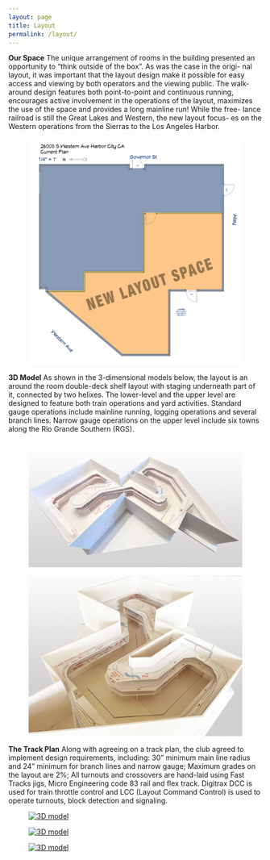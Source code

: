```yaml
---
layout: page
title: Layout
permalink: /layout/
---
```


<p>
  <strong class="red">Our Space</strong>
  The unique arrangement of rooms in the building presented an opportunity to “think outside of the box”. As was the case in the origi- nal layout, it was important that the layout design make it possible for easy access and viewing by both operators and the viewing public. The walk-around design features both point-to-point and continuous running, encourages active involvement in the operations of the layout, maximizes the use of the space and provides a long mainline run! While the free- lance railroad is still the Great Lakes and Western, the new layout focus- es on the Western operations from the Sierras to the Los Angeles Harbor.
</p>

<figure>
  <div class="red-border">
    <a href="/assets/images/layout/new-layout.jpg">
      <img src="/assets/images/layout/new-layout.jpg" alt="New layout">
    </a>
  </div>
</figure>

<p>
  <strong class="red">3D Model</strong>
  As shown in the 3-dimensional models below, the layout is an around the room double-deck shelf layout with staging underneath part of it, connected by two helixes. The lower-level and the upper level are designed to feature both train operations and yard activities. Standard gauge operations include mainline running, logging operations and several branch lines. Narrow gauge operations on the upper level include six towns along the Rio Grande Southern (RGS).
</p>

<figure>
  <div class="red-border">
    <a href="/assets/images/layout/3d-model-01.jpg">
      <img src="/assets/images/layout/3d-model-01.jpg" alt="3D model">
    </a>
  </div>
</figure>

<figure>
  <div class="red-border">
    <a href="/assets/images/layout/3d-model-02.jpg">
      <img src="/assets/images/layout/3d-model-02.jpg" alt="3D model">
    </a>
  </div>
</figure>

<p>
  <strong class="red">The Track Plan</strong>
 Along with agreeing on a track plan, the club agreed to implement design requirements, including: 30” minimum main line radius and 24” minimum for branch lines and narrow gauge; Maximum grades on the layout are 2%; All turnouts and crossovers are hand-laid using Fast Tracks jigs, Micro Engineering code 83 rail and flex track. Digitrax DCC is used for train throttle control and LCC (Layout Command Control) is used to operate turnouts, block detection and signaling.
</p>

<figure>
  <div class="red-border">
    <a href="/assets/images/layout/track-plan-upper.jpg">
      <img src="/assets/images/layout/track-plan-upper.jpg" alt="3D model">
    </a>
  </div>
</figure>

<figure>
  <div class="red-border">
    <a href="/assets/images/layout/track-plan-main.jpg">
      <img src="/assets/images/layout/track-plan-main.jpg" alt="3D model">
    </a>
  </div>
</figure>

<figure>
  <div class="red-border">
    <a href="/assets/images/layout/track-plan-staging.jpg">
      <img src="/assets/images/layout/track-plan-staging.jpg" alt="3D model">
    </a>
  </div>
</figure>
